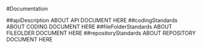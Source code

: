 #Documentation

##apiDescription
ABOUT API DOCUMENT HERE
##codingStandards
ABOUT CODING DOCUMENT HERE
##fileFolderStandards
ABOUT FILEOLDER DOCUMENT HERE
##repositoryStandards
ABOUT REPOSITORY DOCUMENT HERE